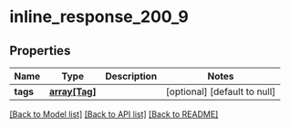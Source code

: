 # inline_response_200_9

## Properties
Name | Type | Description | Notes
------------ | ------------- | ------------- | -------------
**tags** | [**array[Tag]**](Tag.md) |  | [optional] [default to null]

[[Back to Model list]](../README.md#documentation-for-models) [[Back to API list]](../README.md#documentation-for-api-endpoints) [[Back to README]](../README.md)


